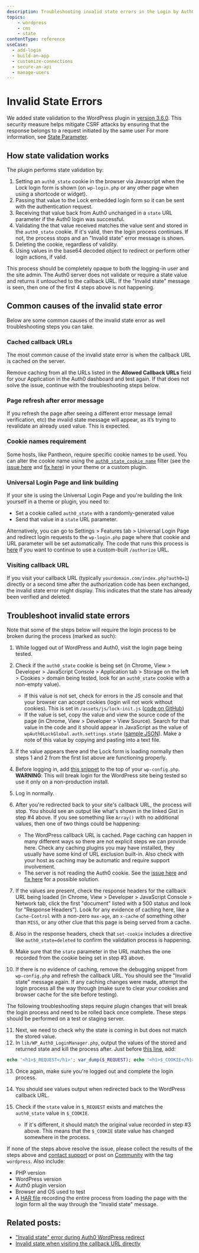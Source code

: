 ```yaml
---
description: Troubleshooting invalid state errors in the Login by Auth0 WordPress plugin.
topics:
    - wordpress
    - cms
    - state
contentType: reference
useCase:
  - add-login
  - build-an-app
  - customize-connections
  - secure-an-api
  - manage-users  
---
```


# Invalid State Errors

We added state validation to the WordPress plugin in [version 3.6.0](https://github.com/auth0/wp-auth0/releases/tag/3.6.0). This security measure helps mitigate CSRF attacks by ensuring that the response belongs to a request initiated by the same user For more information, see [State Parameter](/protocols/oauth2/oauth-state).

## How state validation works

The plugin performs state validation by:

1. Setting an `auth0_state` cookie in the browser via Javascript when the Lock login form is shown (on `wp-login.php` or any other page when using a shortcode or widget).
2. Passing that value to the Lock embedded login form so it can be sent with the authentication request.
3. Receiving that value back from Auth0 unchanged in a `state` URL parameter if the Auth0 login was successful.
4. Validating the that value received matches the value sent and stored in the `auth0_state` cookie. If it's valid, then the login process continues. If not, the process stops and an "Invalid state" error message is shown.
5. Deleting the cookie, regardless of validity.
6. Using values in the base64 decoded object to redirect or perform other login actions, if valid.

This process should be completely opaque to both the logging-in user and the site admin. The Auth0 server does not validate or require a state value and returns it untouched to the callback URL. If the "Invalid state" message is seen, then one of the first 4 steps above is not happening.

## Common causes of the invalid state error

Below are some common causes of the invalid state error as well troubleshooting steps you can take.

### Cached callback URLs

The most common cause of the invalid state error is when the callback URL is cached on the server.

Remove caching from all the URLs listed in the **Allowed Callback URLs** field for your Application in the Auth0 dashboard and test again. If that does not solve the issue, continue with the troubleshooting steps below.

### Page refresh after error message

If you refresh the page after seeing a different error message (email verification, etc) the invalid state message will appear, as it’s trying to revalidate an already used value. This is expected.

### Cookie names requirement

Some hosts, like Pantheon, require specific cookie names to be used. You can alter the cookie name using the [`auth0_state_cookie_name`](/cms/wordpress/extending#auth0_state_cookie_name) filter (see the [issue here](https://github.com/auth0/wp-auth0/issues/494) and [fix here](https://github.com/auth0/wp-auth0/pull/495)) in your theme or a custom plugin.

### Universal Login Page and link building

If your site is using the Universal Login Page and you're building the link yourself in a theme or plugin, you need to:

* Set a cookie called `auth0_state` with a randomly-generated value
* Send that value in a `state` URL parameter.

Alternatively, you can go to Settings > Features tab > Universal Login Page and redirect login requests to the `wp-login.php` page where that cookie and URL parameter will be set automatically. The code that runs this process is [here](https://github.com/auth0/wp-auth0/blob/master/lib/WP_Auth0_LoginManager.php#L90) if you want to continue to use a custom-built `/authorize` URL.

### Visiting callback URL

If you visit your callback URL (typically `yourdomain.com/index.php?auth0=1`) directly or a second time after the authorization code has been exchanged, the invalid state error might display. This indicates that the state has already been verified and deleted.

## Troubleshoot invalid state errors

Note that some of the steps below will require the login process to be broken during the process (marked as such):

1. While logged out of WordPress and Auth0, visit the login page being tested.
2. Check if the `auth0_state` cookie is being set (in Chrome, View > Developer > JavaScript Console > Application tab > Storage on the left > Cookies > domain being tested, look for an `auth0_state` cookie with a non-empty value).

	* If this value is not set, check for errors in the JS console and that your browser can accept cookies (login will not work without cookies). This is set in `/assets/js/lock-init.js` ([code on GitHub](https://github.com/auth0/wp-auth0/blob/master/assets/js/lock-init.js#L22))
	* If the value is set, copy the value and view the source code of the page (in Chrome, View > Developer > View Source). Search for that value in the code and it should appear in JavaScript as the value of `wpAuth0LockGlobal.auth.settings.state` ([sample JSON](https://gist.github.com/joshcanhelp/1b8bb990048325eb7214e2b3d7136b78)). Make a note of this value by copying and pasting into a text file.

3. If the value appears there and the Lock form is loading normally then steps 1 and 2 from the first list above are functioning properly.
4. Before logging in, add [this snippet](https://gist.github.com/joshcanhelp/ba98f748747c7fd2ecdf54e73c6110f3) to the top of your `wp-config.php`. **WARNING**: This will break login for the WordPress site being tested so use it only on a non-production install.
5. Log in normally.
6. After you're redirected back to your site's callback URL, the process will stop. You should see an output like what's shown in the linked Gist in step #4 above. If you see something like `Array()` with no additional values, then one of two things could be happening:

	* The WordPress callback URL is cached. Page caching can happen in many different ways so there are not explicit steps we can provide here. Check any caching plugins you may have installed, they usually have some kind of URL exclusion built-in. Also check with your host as caching may be automatic and require support involvement.
	* The server is not reading the Auth0 cookie. See the [issue here](https://github.com/auth0/wp-auth0/issues/494) and [fix here](https://github.com/auth0/wp-auth0/pull/495) for a possible solution.

7. If the values are present, check the response headers for the callback URL being loaded (in Chrome, View > Developer > JavaScript Console > Network tab, click the first "document" listed with a 500 status and look for "Response Headers"). Look for any evidence of caching here, like a `Cache-Control` with a non-zero `max-age`, an `x-cache` of something other than `MISS`, or any other clue that this page is being served from a cache.
8. Also in the response headers, check that `set-cookie` includes a directive like `auth0_state=deleted`  to confirm the validation process is happening.  
9. Make sure that the `state` parameter in the URL matches the one recorded from the cookie being set in step #3 above.
10. If there is no evidence of caching, remove the debugging snippet from `wp-config.php` and refresh the callback URL. You should see the "Invalid state" message again. If any caching changes were made, attempt the login process all the way through (make sure to clear your cookies and browser cache for the site before testing).

The following troubleshooting steps require plugin changes that will break the login process and need to be rolled back once complete. These steps should be performed on a test or staging server.

11. Next, we need to check why the state is coming in but does not match the stored value. 
12. In `lib/WP_Auth0_LoginManager.php`, output the values of the stored and returned state and kill the process after. Just before [this line](https://github.com/auth0/wp-auth0/blob/master/lib/WP_Auth0_LoginManager.php#L148), add: 

```php
echo '<h1>$_REQUEST</h1>'; var_dump($_REQUEST); echo '<h1>$_COOKIE</h1>'; var_dump($_COOKIE); die('<h1>Done</h1>');
```

13. Once again, make sure you're logged out and complete the login process.
14. You should see values output when redirected back to the WordPress callback URL.
15. Check if the `state` value in `$_REQUEST` exists and matches the `auth0_state` value in `$_COOKIE`.

	* If it's different, it should match the original value recorded in step #3 above. This means that the `$_COOKIE` state value has changed somewhere in the process.

If none of the steps above resolve the issue, please collect the results of the steps above and [contact support](https://support.auth0.com/) or post on [Community](https://community.auth0.com/tags/wordpress) with the tag `wordpress`. Also include:

- PHP version
- WordPress version
- Auth0 plugin version
- Browser and OS used to test
- A [HAR file](https://support.zendesk.com/hc/en-us/articles/204410413-Generating-a-HAR-file-for-troubleshooting) recording the entire process from loading the page with the login form all the way through the "Invalid state" message.

## Related posts:

- ["Invalid state" error during Auth0 WordPress redirect](https://community.auth0.com/t/invalid-state-error-during-auth0-wordpress-redirect/12552/9)
- [Invalid state when visiting the callback URL directly](https://wordpress.org/support/topic/unable-to-resolve-troubleshooting-with-a-client-grant-for-already-exists/)
